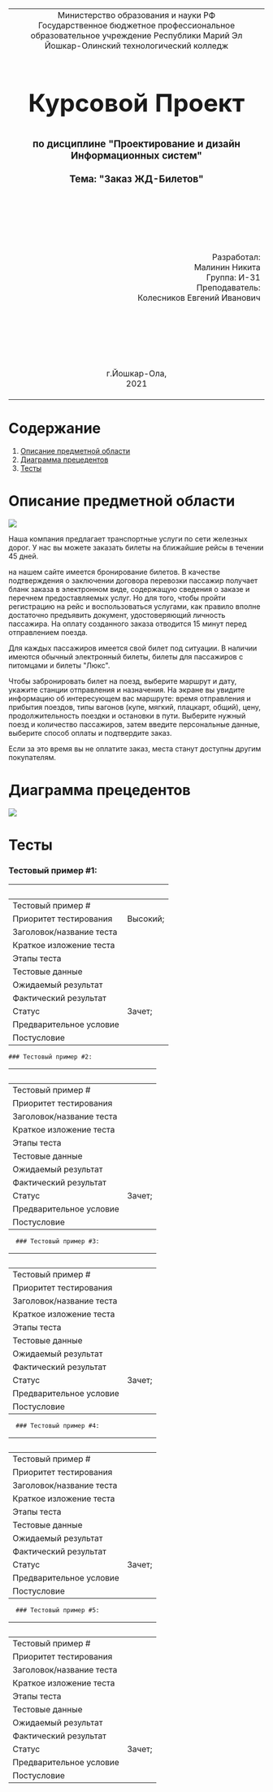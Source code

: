 <table style="width: 100%;">
  <tr>
    <td style="text-align: center; border: none;">
    Министерство образования и науки РФ<br>
Государственное бюджетное профессиональное образовательное учреждение Республики Марий Эл<br>
Йошкар-Олинский технологический колледж
</td>
  </tr>
  <tr>
    <td style="text-align: center; border: none; height: 15em;">
    <h2 style="font-size:3em;">Курсовой Проект</h2>
      <h3>по дисциплине "Проектирование и дизайн Информационных систем"<br><br> Тема:<b> "Заказ ЖД-Билетов"<b> </h3></td>
  </tr>
  <tr>
    <br><br><td style="text-align: right; border: none; height: 20em;">
      Разработал:<br/>
      Малинин Никита<br>
      Группа: И-31<br>
      Преподаватель:<br>
      Колесников Евгений Иванович
    </td>
  </tr>
  <tr>
    <td style="text-align: center; border: none; height: 5em;">
    г.Йошкар-Ола,<br> 2021</td>
  </tr>
</table>
<div style="page-break-after: always;"></div>

# Содержание  

1. [Описание предметной области](#описание-предметной-области)
2. [Диаграмма прецедентов](#диаграмма-прецедентов)
3. [Тесты](#тесты)

# Описание предметной области

![](./img/1.jpeg)

Наша компания предлагает транспортные услуги по сети железных дорог. У нас вы можете заказать билеты на ближайшие рейсы в течении 45 дней.

 на нашем сайте имеется бронирование билетов.
В качестве подтверждения о заключении договора перевозки пассажир получает бланк заказа в электронном виде, содержащую сведения о заказе и перечнем предоставляемых услуг.
 Но для того, чтобы пройти регистрацию на рейс и воспользоваться услугами, 
как правило вполне достаточно предъявить документ, удостоверяющий личность пассажира. 
На оплату созданного заказа отводится 15 минут перед отправлением поезда.

Для каждых пассажиров имеется свой билет под ситуации. В наличии имеются обычный электронный билеты, билеты для пассажиров с питомцами и билеты "Люкс".


Чтобы забронировать билет на поезд, выберите маршрут и дату, укажите станции отправления и назначения. 
На экране вы увидите информацию об интересующем вас маршруте: время отправления и прибытия поездов, типы вагонов (купе, мягкий, плацкарт, общий), 
цену, продолжительность поездки и остановки в пути. Выберите нужный поезд и количество пассажиров, затем введите персональные данные,
 выберите способ оплаты и подтвердите заказ.

 Если за это время вы не оплатите заказ, места станут доступны другим покупателям. 

# Диаграмма прецедентов

![](./img/2.png)

# Тесты
  ### Тестовый пример #1:

&nbsp;|&nbsp;|
---|---|
Тестовый пример # || 
Приоритет тестирования | Высокий;| 
Заголовок/название теста | |
Краткое изложение теста |  |
Этапы теста | |
Тестовые данные | | 
Ожидаемый результат  |
Фактический результат |  | 
Статус |  Зачет; | 
Предварительное условие |   |
Постусловие |  |
  
    ### Тестовый пример #2:

&nbsp;|&nbsp;|
---|---|
Тестовый пример # | | 
Приоритет тестирования | | 
Заголовок/название теста | |
Краткое изложение теста |  |
Этапы теста | |
Тестовые данные | | 
Ожидаемый результат |    |
Фактический результат | | 
Статус |  Зачет; | 
Предварительное условие |  |
Постусловие |  |
  
      ### Тестовый пример #3:

&nbsp;|&nbsp;|
---|---|
Тестовый пример # | | 
Приоритет тестирования | | 
Заголовок/название теста | |
Краткое изложение теста |  |
Этапы теста | |
Тестовые данные | | 
Ожидаемый результат |    |
Фактический результат | | 
Статус |  Зачет; | 
Предварительное условие |  |
Постусловие |  |

  
      ### Тестовый пример #4:

&nbsp;|&nbsp;|
---|---|
Тестовый пример # | | 
Приоритет тестирования | | 
Заголовок/название теста | |
Краткое изложение теста |  |
Этапы теста | |
Тестовые данные | | 
Ожидаемый результат |    |
Фактический результат | | 
Статус |  Зачет; | 
Предварительное условие |  |
Постусловие |  |

  
      ### Тестовый пример #5:

&nbsp;|&nbsp;|
---|---|
Тестовый пример # | | 
Приоритет тестирования | | 
Заголовок/название теста | |
Краткое изложение теста |  |
Этапы теста | |
Тестовые данные | | 
Ожидаемый результат |    |
Фактический результат | | 
Статус |  Зачет; | 
Предварительное условие |  |
Постусловие |  |

  

